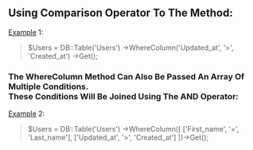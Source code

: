 <div style="margin:0 auto;display: table; text-transform:capitalize;">
	<h2>Using comparison operator to the method:</h2>
	<p><u>Example</u> 1:</p>
	<blockquote>
	$users = DB::table('users')
			->whereColumn('updated_at', '>', 'created_at')
			->get();
	</blockquote>
	<h3>The whereColumn method can also be passed an array of multiple conditions.
	<br />These conditions will be joined using the AND operator:</h3>
	<p><u>Example</u> 2:</p>
	<blockquote>
	$users = DB::table('users')
			->whereColumn([
				['first_name', '=', 'last_name'],
				['updated_at', '>', 'created_at']
			])->get();
	</blockquote>
</div>